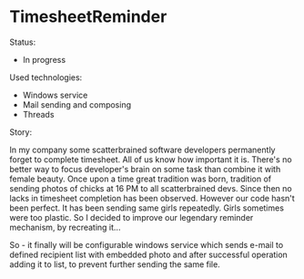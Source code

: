 TimesheetReminder
=================

Status:

- In progress

Used technologies:

- Windows service
- Mail sending and composing
- Threads

Story:

In my company some scatterbrained software developers permanently forget to complete timesheet. 
All of us know how important it is. There's no better way to focus developer's brain on some task 
than combine it with female beauty. Once upon a time great tradition was born, tradition of sending
photos of chicks at 16 PM to all scatterbrained devs. Since then no lacks in timesheet completion
has been observed. However our code hasn't been perfect. It has been sending same girls repeatedly.
Girls sometimes were too plastic. So I decided to improve our legendary reminder mechanism, by
recreating it...

So - it finally will be configurable windows service which sends e-mail to defined recipient list
with embedded photo and after successful operation adding it to list, to prevent further sending
the same file.